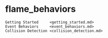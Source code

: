 # flame_behaviors

```{toctree}
Getting Started     <getting_started.md>
Event Behaviors     <event_behaviors.md>
Collision Detection <collision_detection.md>
```
